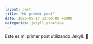```yaml
---
layout: post
title: "Mi primer post"
date: 2025-05-17 12:00:00 +0000
categories: jekyll practica
---
```

Este es mi primer post utilizando Jekyll. 🎉
